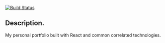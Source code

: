 [![Build Status](https://travis-ci.org/arkadyt/portfolio-web-site.svg?branch=iteration-2)](https://travis-ci.org/arkadyt/portfolio-web-site)

## Description.
My personal portfolio built with React and common correlated technologies.